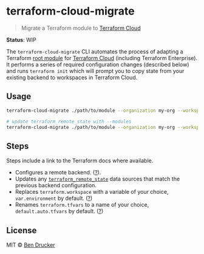 # terraform-cloud-migrate

> Migrate a Terraform module to [Terraform Cloud](https://www.terraform.io/docs/cloud/index.html)

**Status**: WIP

The `terraform-cloud-migrate` CLI automates the process of adapting a Terraform [root module](https://www.terraform.io/docs/glossary.html#root-module) for [Terraform Cloud](https://www.terraform.io/docs/cloud/index.html) (including Terraform Enterprise). It performs a series of required configuration changes (described below) and runs `terraform init` which will prompt you to copy state from your existing backend to workspaces in Terraform Cloud.

## Usage

```sh
terraform-cloud-migrate ./path/to/module --organization my-org --workspace-name my-ws ~/src/tf/my-module

# update terraform_remote_state with --modules
terraform-cloud-migrate ./path/to/module --organization my-org --workspace-name my-ws --modules ~/src/tf/my-module
```

## Steps

Steps include a link to the Terraform docs where available.

* Configures a remote backend. ([?](https://www.terraform.io/docs/cloud/migrate/index.html#step-5-edit-the-backend-configuration)).
* Updates any [`terraform_remote_state`](https://www.terraform.io/docs/providers/terraform/d/remote_state.html) data sources that match the previous backend configuration.
* Replaces `terraform.workspace` with a variable of your choice, `var.environment` by default. ([?](https://www.terraform.io/docs/state/workspaces.html#current-workspace-interpolation))
* Renames `terraform.tfvars` to a name of your choice, `default.auto.tfvars` by default. ([?](https://www.terraform.io/docs/cloud/workspaces/variables.html#terraform-variables))

## License

MIT © [Ben Drucker](http://bendrucker.me)
